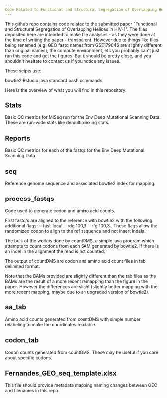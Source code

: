 ```yaml
---
Code Related to Functional and Structural Segregation of Overlapping Helices in HIV-1
---
```


This github repo contains code related to the submitted paper "Functional and Structural Segregation of Overlapping Helices in HIV-1". The files deposited here are intended to make the analyses - as they were done at the time of writing the paper - transparent. However due to things like files being renamed (e.g. GEO fastq names from GSE179046 are slightly different than original names), the compute environment, etc you probably can't just run this code and get the figures.  But it should be pretty close, and you shouldn't hesitate to contact us if you notice any issues.

These scipts use:

bowtie2
Rstudio
java
standard bash commands 

Here is the overview of what you will find in this repository:


## Stats
Basic QC metrics for MiSeq run for the Env Deep Mutational Scanning Data. These are run-wide stats like demultipliexing stats.


## Reports
Basic QC metrics for each of the fastqs for the Env Deep Mutational Scanning Data.

## seq
Reference genome sequence and associated bowtie2 index for mapping.

## process_fastqs
Code used to generate codon and amino acid counts.

First fastq's are aligned to the reference with bowtie2 with the following additional flags:  --fast-local --rdg 100,3 --rfg 100,3 . These flags allow the randomized codon to align to the ref sequence and not insert indels.

The bulk of the work is done by countDMS, a simple java program which attempts to count codons from each SAM generated by bowtie2.  If there is an indel in the alignment the read is not counted. 

The output of countDMS are codon and amino acid count files in tab delimited format.

Note that the BAMs provided are slightly different than the tab files as the BAMs are the result of a more recent remapping than the figure in the paper. However the differences are slight (slightly better mapping with the more recent mapping, maybe due to an upgraded version of bowtie2).


## aa_tab
Amino acid counts generated from countDMS with simple number relabeling to make the coordinates readable.

## codon_tab
Codon counts generated from countDMS. These may be useful if you care about specific codons.



## Fernandes_GEO_seq_template.xlsx

This file should provide metadata mapping naming changes between GEO and filenames in this repo.
